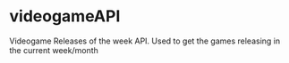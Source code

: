 # videogameAPI
Videogame Releases of the week API. Used to get the games releasing in the current week/month
